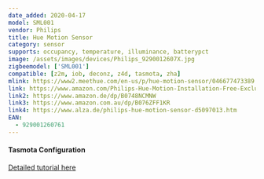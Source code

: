 ```yaml
---
date_added: 2020-04-17
model: SML001
vendor: Philips
title: Hue Motion Sensor
category: sensor
supports: occupancy, temperature, illuminance, batterypct
image: /assets/images/devices/Philips_9290012607X.jpg
zigbeemodel: ['SML001']
compatible: [z2m, iob, deconz, z4d, tasmota, zha]
mlink: https://www2.meethue.com/en-us/p/hue-motion-sensor/046677473389
link: https://www.amazon.com/Philips-Hue-Motion-Installation-Free-Exclusive/dp/B01KJYSOGI
link2: https://www.amazon.de/dp/B0748NCMNW
link3: https://www.amazon.com.au/dp/B076ZFF1KR
link4: https://www.alza.de/philips-hue-motion-sensor-d5097013.htm
EAN:
  - 929001260761
---
```


#### Tasmota Configuration

[Detailed tutorial here](https://tasmota.github.io/docs/Zigbee/#philips-hue-motion-sensor)
